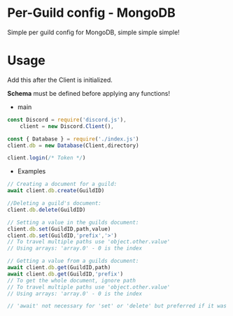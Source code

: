 # Per-Guild config - MongoDB
Simple per guild config for MongoDB, simple simple simple!

# Usage
Add this after the Client is initialized.

**Schema** must be defined before applying any functions!

- main
```js
const Discord = require('discord.js'),
    client = new Discord.Client(),

const { Database } = require('./index.js')
client.db = new Database(Client,directory)

client.login(/* Token */)
```

- Examples
```js
// Creating a document for a guild:
await client.db.create(GuildID)

//Deleting a guild's document:
client.db.delete(GuildID)

// Setting a value in the guilds document:
client.db.set(GuildID,path,value)
client.db.set(GuildID,'prefix','>')
// To travel multiple paths use 'object.other.value'
// Using arrays: 'array.0' - 0 is the index

// Getting a value from a guilds document:
await client.db.get(GuildID,path)
await client.db.get(GuildID,'prefix')
// To get the whole document, ignore path
// To travel multiple paths use 'object.other.value'
// Using arrays: 'array.0' - 0 is the index

// 'await' not necessary for 'set' or 'delete' but preferred if it was used!
```
